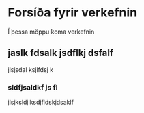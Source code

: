 # Forsíða fyrir verkefnin
Í þessa möppu koma verkefnin
## jaslk fdsalk jsdflkj dsfalf
jlsjsdal ksjlfdsj k
### sldfjsaldkf js fl
jlsjksldjlksdjfldskjdsaklf
